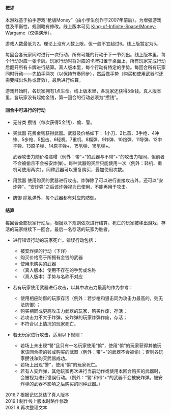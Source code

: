 #### 概述
本游戏基于拍手游戏“枪版Money”（由小学生创作于2007年前后）。为增强游戏性及平衡性，规则略有修改。线上版本可见 [King-of-Infinite-Space/Money-Wargame](https://github.com/King-of-Infinite-Space/Money-Wargame)（仅供演示）。

游戏人数最低为2。理论上没有人数上限，但一般不宜超过6。线上版暂定为5。

每回合各玩家同时进行一次行动，所有可能的行动于下一节列出。线上版本里，每个行动对应一张卡牌。玩家行动时将对应的卡牌扣置于桌面上，所有玩家完成行动后翻开所有卡牌进行结算。真人版本里，每个行动有特定的手势。每回合所有玩家同时行动——先拍手两次（以保持节奏同步），然后做手势（购买和使用武器时还需要喊出名称或音效），最后进行结算。

游戏开始时，各玩家拥有1点生命。线上版本里，各玩家还获得5金钱。真人版本里，各玩家没有起始金钱，第一回合的行动必须为“攒钱”。

#### 回合中可进行的行动
- 无分类
    攒钱（每次获得5金钱）、偷、警。
- 买武器
  花费金钱获得武器。武器及价格如下：
  1小刀、2匕首、3手枪、4冲锋、5步枪、5狙击、6轻机、7重机、8榴弹、9炸弹、10炮弹、11导弹、12中子弹、13原子弹、14原子弹+、15氢弹、16氢弹+。

  武器攻击力随价格递增（例外：带“+”的武器与不带“+”的攻击力相同，但前者不会被偷且不会被安炸弹）。每种武器购买后只能使用一次（例外：轻机、重机可使用两次）。同种武器可以重复购买，叠加使用次数。

- 用武器
  使用购买的武器进行攻击。炸弹除了可以进行直接攻击外，还可以“安炸弹”。“安炸弹”之后该炸弹视为已使用，不能再用于攻击。

- 防御
  除氢弹外，每个武器都有对应的防御。

#### 结算

每回合全部玩家行动后，根据以下规则依次进行结算。死亡的玩家被移出游戏，存活的玩家继续下一回合。最后一名存活的玩家为胜者。

- 进行错误行动的玩家死亡。错误行动包括：
  - 被安炸弹的行动（下详）
  - 购买价格高于所拥有金钱的武器
  - 使用未购买的武器
  - （真人版本）使用不存在的手势或名称
  - （真人版本）手势与名称不对应

- 若有玩家使用武器进行攻击，以其中攻击力最高的作为参考：
  - 使用相应防御的玩家存活（例外：若步枪和狙击同为攻击力最高的，则无法防御）；
  - 购买相同或更高攻击力武器的玩家，购买作废，存活；
  - 若攻击力不大于炸弹，安炸弹的玩家炸弹作废，存活；
  - 不符合以上情况的玩家死亡。

- 若无玩家进行攻击，适用以下规则：
  - 若场上未出现“警”且只有一名玩家使用“偷”，使用“偷”的玩家获得其他玩家该回合攒的钱或购买的武器（例外：带“+”的武器不会被偷）；否则各玩家攒钱和购买武器成功。
  - 若场上出现“警”，使用“偷”的玩家死亡。
  - 若有人安炸弹，其他玩家再次进行当前动作或使用本回合购买的武器时，会被视为进行错误行动。（例外：“警”和带“+”的武器不会被安炸弹。被安炸弹的武器不影响之后购买的同种武器。）


2016.7 根据记忆总结了真人版本\
2019.1 制作线上版本时略作修改\
2021.8 再次整理文本

